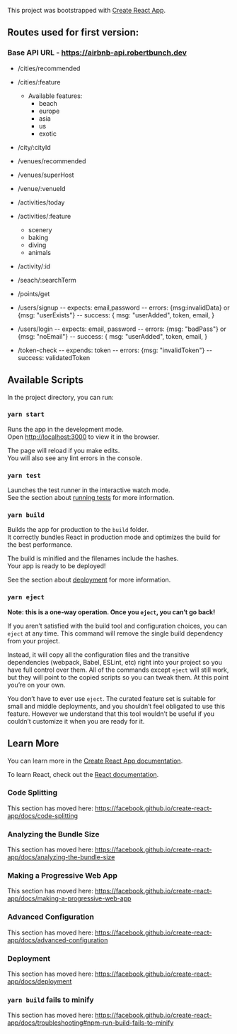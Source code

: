 This project was bootstrapped with [Create React App](https://github.com/facebook/create-react-app).

## Routes used for first version:

### Base API URL - https://airbnb-api.robertbunch.dev

- /cities/recommended
- /cities/:feature
  - Available features:
    - beach
    - europe
    - asia
    - us
    - exotic
- /city/:cityId

- /venues/recommended
- /venues/superHost
- /venue/:venueId

- /activities/today
- /activities/:feature
  - scenery
  - baking
  - diving
  - animals
- /activity/:id

- /seach/:searchTerm

- /points/get

- /users/signup
  -- expects: email,password
  -- errors: {msg:invalidData} or {msg: "userExists"}
  -- success: {
  msg: "userAdded",
  token,
  email,
  }
- /users/login
  -- expects: email, password
  -- errors: {msg: "badPass"} or {msg: "noEmail"}
  -- success: {
  msg: "userAdded",
  token,
  email,
  }

- /token-check
  -- expends: token
  -- errors: {msg: "invalidToken"}
  -- success: validatedToken

## Available Scripts

In the project directory, you can run:

### `yarn start`

Runs the app in the development mode.<br />
Open [http://localhost:3000](http://localhost:3000) to view it in the browser.

The page will reload if you make edits.<br />
You will also see any lint errors in the console.

### `yarn test`

Launches the test runner in the interactive watch mode.<br />
See the section about [running tests](https://facebook.github.io/create-react-app/docs/running-tests) for more information.

### `yarn build`

Builds the app for production to the `build` folder.<br />
It correctly bundles React in production mode and optimizes the build for the best performance.

The build is minified and the filenames include the hashes.<br />
Your app is ready to be deployed!

See the section about [deployment](https://facebook.github.io/create-react-app/docs/deployment) for more information.

### `yarn eject`

**Note: this is a one-way operation. Once you `eject`, you can’t go back!**

If you aren’t satisfied with the build tool and configuration choices, you can `eject` at any time. This command will remove the single build dependency from your project.

Instead, it will copy all the configuration files and the transitive dependencies (webpack, Babel, ESLint, etc) right into your project so you have full control over them. All of the commands except `eject` will still work, but they will point to the copied scripts so you can tweak them. At this point you’re on your own.

You don’t have to ever use `eject`. The curated feature set is suitable for small and middle deployments, and you shouldn’t feel obligated to use this feature. However we understand that this tool wouldn’t be useful if you couldn’t customize it when you are ready for it.

## Learn More

You can learn more in the [Create React App documentation](https://facebook.github.io/create-react-app/docs/getting-started).

To learn React, check out the [React documentation](https://reactjs.org/).

### Code Splitting

This section has moved here: https://facebook.github.io/create-react-app/docs/code-splitting

### Analyzing the Bundle Size

This section has moved here: https://facebook.github.io/create-react-app/docs/analyzing-the-bundle-size

### Making a Progressive Web App

This section has moved here: https://facebook.github.io/create-react-app/docs/making-a-progressive-web-app

### Advanced Configuration

This section has moved here: https://facebook.github.io/create-react-app/docs/advanced-configuration

### Deployment

This section has moved here: https://facebook.github.io/create-react-app/docs/deployment

### `yarn build` fails to minify

This section has moved here: https://facebook.github.io/create-react-app/docs/troubleshooting#npm-run-build-fails-to-minify
